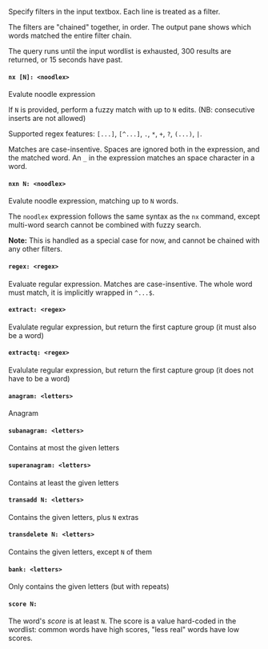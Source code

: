 Specify filters in the input textbox. Each line is treated as a filter.

The filters are "chained" together, in order. The output pane shows which words matched the entire filter chain.

The query runs until the input wordlist is exhausted, 300 results are returned, or 15 seconds have past.

#### `nx [N]: <noodlex>`

Evalute noodle expression

If `N` is provided, perform a fuzzy match with up to `N` edits. (NB: consecutive inserts are not allowed)

Supported regex features: `[...]`, `[^...]`, `.`, `*`, `+`, `?`, `(...)`, `|`.

Matches are case-insentive.
Spaces are ignored both in the expression, and the matched word.
An `_` in the expression matches an space character in a word.

#### `nxn N: <noodlex>`

Evalute noodle expression, matching up to `N` words.

The `noodlex` expression follows the same syntax as the `nx` command, except multi-word search cannot be combined with fuzzy search.

**Note:** This is handled as a special case for now, and cannot be chained with any other filters.

#### `regex: <regex>`

Evaluate regular expression.
Matches are case-insentive.
The whole word must match, it is implicitly wrapped in  `^...$`.

#### `extract: <regex>`

Evalulate regular expression, but return the first capture group (it must also be a word)

#### `extractq: <regex>`

Evalulate regular expression, but return the first capture group (it does not have to be a word)

#### `anagram: <letters>`

Anagram

#### `subanagram: <letters>`

Contains at most the given letters

#### `superanagram: <letters>`

Contains at least the given letters

#### `transadd N: <letters>`

Contains the given letters, plus `N` extras

#### `transdelete N: <letters>`

Contains the given letters, except `N` of them

#### `bank: <letters>`

Only contains the given letters (but with repeats)

#### `score N:`

The word's _score_ is at least `N`. The score is a value hard-coded in the wordlist: common words have high scores, "less real" words have low scores.
